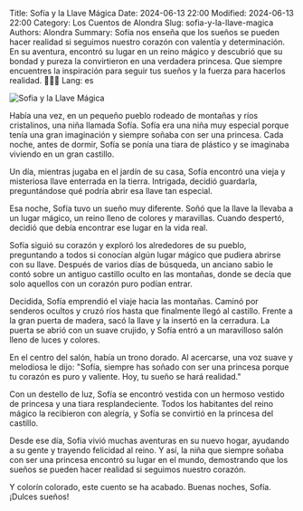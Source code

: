 Title: Sofía y la Llave Mágica
Date: 2024-06-13 22:00
Modified: 2024-06-13 22:00
Category: Los Cuentos de Alondra
Slug: sofia-y-la-llave-magica
Authors: Alondra
Summary: Sofía nos enseña que los sueños se pueden hacer realidad si seguimos nuestro corazón con valentía y determinación. En su aventura, encontró su lugar en un reino mágico y descubrió que su bondad y pureza la convirtieron en una verdadera princesa. Que siempre encuentres la inspiración para seguir tus sueños y la fuerza para hacerlos realidad. 🌟🏰✨
Lang: es

![Sofia y la Llave Mágica](theme/images/9_sofia_llave.webp)

Había una vez, en un pequeño pueblo rodeado de montañas y ríos cristalinos, una niña llamada Sofía. Sofía era una niña muy especial porque tenía una gran imaginación y siempre soñaba con ser una princesa. Cada noche, antes de dormir, Sofía se ponía una tiara de plástico y se imaginaba viviendo en un gran castillo.

Un día, mientras jugaba en el jardín de su casa, Sofía encontró una vieja y misteriosa llave enterrada en la tierra. Intrigada, decidió guardarla, preguntándose qué podría abrir esa llave tan especial.

Esa noche, Sofía tuvo un sueño muy diferente. Soñó que la llave la llevaba a un lugar mágico, un reino lleno de colores y maravillas. Cuando despertó, decidió que debía encontrar ese lugar en la vida real.

Sofía siguió su corazón y exploró los alrededores de su pueblo, preguntando a todos si conocían algún lugar mágico que pudiera abrirse con su llave. Después de varios días de búsqueda, un anciano sabio le contó sobre un antiguo castillo oculto en las montañas, donde se decía que solo aquellos con un corazón puro podían entrar.

Decidida, Sofía emprendió el viaje hacia las montañas. Caminó por senderos ocultos y cruzó ríos hasta que finalmente llegó al castillo. Frente a la gran puerta de madera, sacó la llave y la insertó en la cerradura. La puerta se abrió con un suave crujido, y Sofía entró a un maravilloso salón lleno de luces y colores.

En el centro del salón, había un trono dorado. Al acercarse, una voz suave y melodiosa le dijo: "Sofía, siempre has soñado con ser una princesa porque tu corazón es puro y valiente. Hoy, tu sueño se hará realidad."

Con un destello de luz, Sofía se encontró vestida con un hermoso vestido de princesa y una tiara resplandeciente. Todos los habitantes del reino mágico la recibieron con alegría, y Sofía se convirtió en la princesa del castillo.

Desde ese día, Sofía vivió muchas aventuras en su nuevo hogar, ayudando a su gente y trayendo felicidad al reino. Y así, la niña que siempre soñaba con ser una princesa encontró su lugar en el mundo, demostrando que los sueños se pueden hacer realidad si seguimos nuestro corazón.

Y colorín colorado, este cuento se ha acabado. Buenas noches, Sofía. ¡Dulces sueños!


